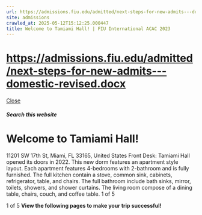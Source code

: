 ```yaml
---
url: https://admissions.fiu.edu/admitted/next-steps-for-new-admits---domestic-revised.docx
site: admissions
crawled_at: 2025-05-12T15:12:25.000447
title: Welcome to Tamiami Hall! | FIU International ACAC 2023
---
```


# https://admissions.fiu.edu/admitted/next-steps-for-new-admits---domestic-revised.docx

[ Close ](https://admissions.fiu.edu/iacac2023/accommodations/)
##### Search this website
# Welcome to Tamiami Hall!
11201 SW 17th St, Miami, FL 33165, United States
Front Desk: 
Tamiami Hall opened its doors in 2022. This new dorm features an apartment style layout. Each apartment features 4-bedrooms with 2-bathroom and is fully furnished. The full kitchen contain a stove, common sink, cabinets, refrigerator, table, and chairs. The full bathroom include bath sinks, mirror, toilets, showers, and shower curtains. The living room compose of a dining table, chairs, couch, and coffee table.
1 of 5


1 of 5
**View the following pages to make your trip successful!**

